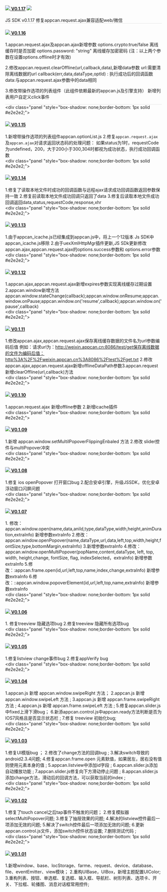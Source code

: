 ﻿<div class="panel-group" id="accordion" role="tablist" aria-multiselectable="true"><div class="panel "style="box-shadow: none;border-bottom: 1px solid #e2e2e2;"><div class="panel-heading pd30" id="headingO16"><h4 class="panel-title">	<img id="log17" src="images/caretDown.png" class="zy-new"><a onclick="changeS(&quot;log17&quot;,this)" role="button" data-toggle="collapse" data-parent="#accordion" href="#collapse17" aria-expanded="true" aria-controls="collapse17">        V0.1.17</a>		<img src="images/u11.png"  ></h4></div><div id="collapse17" class=" collapse in" role="tabpanel" aria-labelledby="heading"><div class="panel-body">JS SDK v0.1.17
修复appcan.request.ajax兼容适配web/微信</div></div></div><div class="panel "style="box-shadow: none;border-bottom: 1px solid #e2e2e2;"><div class="panel-heading pd30" id="heading16"><h4 class="panel-title">	<img id="log16" src="images/caretRight.png" class="zy-new"><a onclick="changeS(&quot;log16&quot;,this)" role="button" data-toggle="collapse" data-parent="#accordion" href="#collapse16" aria-expanded="false" aria-controls="collapse16">          V0.1.16</a></h4></div><div id="collapse16" class=" collapse" role="tabpanel" aria-labelledby="heading"><div class="zy-body">          1.appcan.request.ajax及appcan.ajax新增参数
  options.crypto:true/false 离线缓存时是否加密
  options.password: "string" 离线缓存加密密码
(注：以上两个参数在设置options.offline时才有效)

2.修改appcan.request.clearOffline(url,callback,data),新增data参数
url:需要清除离线数据的url
callback(err,data,dataType,optId) : 执行成功后的回调函数
data:与appcan.request.ajax参数中的data相同

3.修改带操作选项的列表组件（此组件依赖最新的appcan.js及引擎支持）
新增列表用户自定义click事件</div></div></div><div class="panel "style="box-shadow: none;border-bottom: 1px solid #e2e2e2;"><div class="panel-heading pd30" id="heading15"><h4 class="panel-title">	<img id="log15" src="images/caretRight.png" class="zy-new"><a onclick="changeS(&quot;log15&quot;,this)" role="button" data-toggle="collapse" data-parent="#accordion" href="#collapse15" aria-expanded="false" aria-controls="collapse15">          V0.1.15</a></h4></div><div id="collapse15" class=" collapse" role="tabpanel" aria-labelledby="heading14"><div class="zy-body">          1.新增带操作选项的列表组件appcan.optionList.js
2.修复`appcan.request.ajax`及`appcan.ajax`对请求返回状态码的处理问题：
如果status为1时，requestCode为undefined，200，大于200小于300,304时都视为成功状态，执行成功回调函数</div></div></div><div class="panel "style="box-shadow: none;border-bottom: 1px solid #e2e2e2;"><div class="panel-heading pd30" id="heading14"><h4 class="panel-title">	<img id="log14" src="images/caretRight.png" class="zy-new"><a onclick="changeS(&quot;log14&quot;,this)" role="button" data-toggle="collapse" data-parent="#accordion" href="#collapse14" aria-expanded="false" aria-controls="collapse14">          V0.1.14</a></h4></div><div id="collapse14" class=" collapse" role="tabpanel" aria-labelledby="heading14"><div class="zy-body">  1.修复了读取本地文件时成功的回调函数与远程ajax请求成功回调函数返回参数保持一致
2.修复前读取本地文件成功回调只返回了data
3.修复后读取本地文件成功回调返回data,status,requestCode,response,xhr</div></div></div><div class="panel "style="box-shadow: none;border-bottom: 1px solid #e2e2e2;"><div class="panel-heading pd30" id="heading13"><h4 class="panel-title">	<img id="log13" src="images/caretRight.png" class="zy-new"><a onclick="changeS(&quot;log13&quot;,this)" role="button" data-toggle="collapse" data-parent="#accordion" href="#collapse13" aria-expanded="false" aria-controls="collapse13">         V0.1.13</a></h4></div><div id="collapse13" class=" collapse" role="tabpanel" aria-labelledby="heading13"><div class="zy-body">    1.由于appcan_icache.js已经集成到appcan.js中，将上一个12版本 Js SDK中appcan_icache.js移除
2.由于uexXmlHttpMgr插件更新,JS SDk更新修改appcan.ajax,appcan.request.ajax的options.success参数和 options.error参数</div></div></div><div class="panel "style="box-shadow: none;border-bottom: 1px solid #e2e2e2;"><div class="panel-heading pd30" id="heading12"><h4 class="panel-title">	<img id="log12" src="images/caretRight.png" class="zy-new"><a onclick="changeS(&quot;log12&quot;,this)" role="button" data-toggle="collapse" data-parent="#accordion" href="#collapse12" aria-expanded="false" aria-controls="collapse12">          V0.1.12</a></h4></div><div id="collapse12" class=" collapse" role="tabpanel" aria-labelledby="heading12"><div class="zy-body">        1.appcan.ajax,appcan.request.ajax新增expires参数实现离线缓存过期设置
2.appcan.window新增方法appcan.window.stateChange(callback);appcan.window.onResume;appcan.window.onPause;appcan.window.on('resume',callback);appcan.window.on('pause',callback)</div></div></div><div class="panel "style="box-shadow: none;border-bottom: 1px solid #e2e2e2;"><div class="panel-heading pd30" id="heading11"><h4 class="panel-title">	<img id="log11" src="images/caretRight.png" class="zy-new"><a onclick="changeS(&quot;log11&quot;,this)" role="button" data-toggle="collapse" data-parent="#accordion" href="#collapse11" aria-expanded="false" aria-controls="collapse11">         V0.1.11</a></h4></div><div id="collapse11" class=" collapse" role="tabpanel" aria-labelledby="heading11"><div class="zy-body">    1.修改appcan.ajax,appcan.request.ajax保存离线缓存数据的文件名为url参数编码后值   例如：请求url为：http://weixin.appcan.cn:8086/test/get保存离线数据的文件为编码后值：http%3A%2F%2Fweixin.appcan.cn%3A8086%2Ftest%2Fget.txt
2.修改appcan.ajax,appcan.request.ajax新增offlineDataPath参数3.appcan.request新增clearOffline(url,callback)方法</div></div></div><div class="panel "style="box-shadow: none;border-bottom: 1px solid #e2e2e2;"><div class="panel-heading pd30" id="heading10"><h4 class="panel-title">	<img id="log10" src="images/caretRight.png" class="zy-new"><a onclick="changeS(&quot;log10&quot;,this)" role="button" data-toggle="collapse" data-parent="#accordion" href="#collapse10" aria-expanded="false" aria-controls="collapse10">          V0.1.10</a></h4></div><div id="collapse10" class=" collapse" role="tabpanel" aria-labelledby="heading10"><div class="zy-body">        1.appcan.request.ajax 新增offline参数
2.新增icache插件</div></div></div><div class="panel "style="box-shadow: none;border-bottom: 1px solid #e2e2e2;"><div class="panel-heading pd30" id="heading9"><h4 class="panel-title">	<img id="log9" src="images/caretRight.png" class="zy-new"><a onclick="changeS(&quot;log9&quot;,this)" role="button" data-toggle="collapse" data-parent="#accordion" href="#collapse9" aria-expanded="false" aria-controls="collapse9">           V0.1.09</img></a></h4></div><div id="collapse9" class=" collapse" role="tabpanel" aria-labelledby="heading9"><div class="zy-body">       1.新增 appcan.window.setMultilPopoverFlippingEnbaled 方法
2.修改 slider控件与multiPopover冲突</div></div></div><div class="panel "style="box-shadow: none;border-bottom: 1px solid #e2e2e2;"><div class="panel-heading pd30" id="heading8"><h4 class="panel-title">	<img id="log8" src="images/caretRight.png" class="zy-new"><a onclick="changeS(&quot;log8&quot;,this)" role="button" data-toggle="collapse" data-parent="#accordion" href="#collapse8" aria-expanded="false" aria-controls="collapse8">           V0.1.08</a></h4></div><div id="collapse8" class=" collapse" role="tabpanel" aria-labelledby="heading8"><div class="zy-body">      1.修复 ios openPopover 打开窗口bug
2.配合安卓引擎，升级JSSDK，优化安卓浮动窗口闪屏问题</div></div></div><div class="panel "style="box-shadow: none;border-bottom: 1px solid #e2e2e2;"><div class="panel-heading pd30" id="heading7"><h4 class="panel-title">	<img id="log7" src="images/caretRight.png" class="zy-new"><a onclick="changeS(&quot;log1&quot;,this)" role="button" data-toggle="collapse" data-parent="#accordion" href="#collapse7" aria-expanded="false" aria-controls="collapse7">          V0.1.07</a></h4></div><div id="collapse7" class=" collapse" role="tabpanel" aria-labelledby="heading7"><div class="zy-body">      1. 修改：appcan.window.open(name,data,aniId,type,dataType,width,height,animDuration,extraInfo) 新增参数extraInfo
2.修改：appcan.window.openPopover(name,dataType,url,data,left,top,width,height,fontSize,type,bottomMargin,extraInfo) 
3.新增参数extraInfo
4.修改：appcan.window.openMultiPopover(popName,content,dataType, left, top, width, height,change, fontSize, flag, indexSelected，extraInfo) 新增参数extraInfo
5.修改：:appcan.frame.open(id,url,left,top,name,index,change,extraInfo) 新增参数extraInfo
6.修改：::appcan.window.popoverElement(id,url,left,top,name,extraInfo) 新增参数extraInfo</div></div></div><div class="panel "style="box-shadow: none;border-bottom: 1px solid #e2e2e2;"><div class="panel-heading pd30" id="heading6"><h4 class="panel-title">	<img id="log6" src="images/caretRight.png" class="zy-new"><a onclick="changeS(&quot;log6&quot;,this)" role="button" data-toggle="collapse" data-parent="#accordion" href="#collapse6" aria-expanded="false" aria-controls="collapse6">          V0.1.06</a></h4></div><div id="collapse6" class=" collapse" role="tabpanel" aria-labelledby="heading6"><div class="zy-body">       1. 修复treeview 隐藏选项bug
2.修复treeview 隐藏所有选项bug</div></div></div><div class="panel "style="box-shadow: none;border-bottom: 1px solid #e2e2e2;"><div class="panel-heading pd30" id="heading5"><h4 class="panel-title">	<img id="log5" src="images/caretRight.png" class="zy-new"><a onclick="changeS(&quot;log5&quot;,this)" role="button" data-toggle="collapse" data-parent="#accordion" href="#collapse5" aria-expanded="false" aria-controls="collapse5">          V0.1.05</a></h4></div><div id="collapse5" class=" collapse" role="tabpanel" aria-labelledby="heading5"><div class="zy-body">        1.修复listview change事件bug
2.修复appVerify bug</div></div></div><div class="panel "style="box-shadow: none;border-bottom: 1px solid #e2e2e2;"><div class="panel-heading pd30" id="heading4"><h4 class="panel-title">	<img id="log4" src="images/caretRight.png" class="zy-new"><a onclick="changeS(&quot;log4&quot;,this)" role="button" data-toggle="collapse" data-parent="#accordion" href="#collapse4" aria-expanded="false" aria-controls="collapse4">           V0.1.04</a></h4></div><div id="collapse4" class=" collapse" role="tabpanel" aria-labelledby="heading4"><div class="zy-body">       1.appcan.js 新增 appcan.window.swipeRight 方法；
2.appcan.js 新增 appcan.window.swipeLeft 方法 ;
3.appcan.js 新增 appcan.frame.swipeRight 方法 ;
4.appcan.js 新增 appcan.frame.swipeLeft 方法 ;
5.修复appcan.slider.js中fixed上滑下滑bug；
6.新添appcan.control.js中appcan.ready方法判断是否为IOS7风格且是否显示状态栏 ;
7.修复 treeview 初始化bug;</div></div></div><div class="panel "style="box-shadow: none;border-bottom: 1px solid #e2e2e2;"><div class="panel-heading pd30" id="heading3"><h4 class="panel-title">	<img id="log3" src="images/caretRight.png" class="zy-new"><a onclick="changeS(&quot;log3&quot;,this)" role="button" data-toggle="collapse" data-parent="#accordion" href="#collapse3" aria-expanded="false" aria-controls="collapse3">          V0.1.03</a></h4></div><div id="collapse3" class=" collapse" role="tabpanel" aria-labelledby="heading3"><div class="zy-body">        1.修复UI模版bug ；
2.修改了change方法的回调bug ;
3.解决switch导致的android2.3.4问题;
4.修复appcan.frame.open 元素默值，如果居左，居右没有值则使用元素本身的值 ;
5.appcan.listview中添加id字段 ;
6.appcan.slider.js添加自动播放功能 ;
7.appcan.slider.js修复向下方滑动停止问题 ;
8.appcan.slider.js添加change方法，滑动后的回调方法，可以获取当前的index ;</div></div></div><div class="panel "style="box-shadow: none;border-bottom: 1px solid #e2e2e2;"><div class="panel-heading pd30" id="heading2"><h4 class="panel-title">	<img id="log2" src="images/caretRight.png" class="zy-new"><a onclick="changeS(&quot;log2&quot;,this)" role="button" data-toggle="collapse" data-parent="#accordion" href="#collapse2" aria-expanded="false" aria-controls="collapse2">          V0.1.02</a></h4></div><div id="collapse2" class=" collapse" role="tabpanel" aria-labelledby="heading2"><div class="zy-body">        1.修复了touch cancel之后tap事件不触发的问题；
2.修复模拟器selectMultiPopover问题;
3.修复了抽屉效果的问题;
4.解决的listview控件最后一项添加无效的问题;
5.解决了switch控件最后一项添加无效的问题;
6.更新appcan.control.js文件，添加switch控件状态设置;
7.删除测试代码 ;</div></div></div><div class="panel "style="box-shadow: none;border-bottom: 1px solid #e2e2e2;"><div class="panel-heading pd30" id="heading1"><h4 class="panel-title">	<img id="log1" src="images/caretRight.png" class="zy-new"><a onclick="changeS(&quot;log1&quot;,this)" role="button" data-toggle="collapse" data-parent="#accordion" href="#collapse1" aria-expanded="false" aria-controls="collapse1">           V0.1.01</a></h4></div><div id="collapse1" class=" collapse" role="tabpanel" aria-labelledby="heading1"><div class="zy-body">        1.新增window、base、locStorage、farme、request、device、database、file、eventEmitter、view模块；
2.重构UIBase，UIBox，新增主题配置UIColor;
3.重构列表、按钮、单选框、复选框、输入框、导航栏、树形列表、选项卡、开关、下拉框、轮播图、消息对话框常用控件;</div></div></div></div>